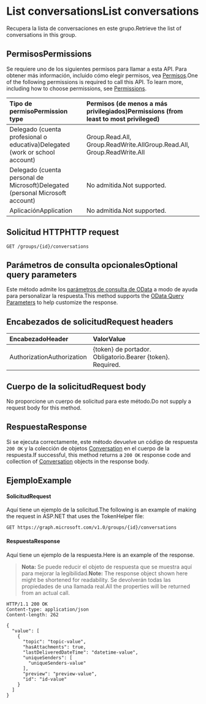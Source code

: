 # <a name="list-conversations"></a><span data-ttu-id="4f4bc-101">List conversations</span><span class="sxs-lookup"><span data-stu-id="4f4bc-101">List conversations</span></span>
<span data-ttu-id="4f4bc-102">Recupera la lista de conversaciones en este grupo.</span><span class="sxs-lookup"><span data-stu-id="4f4bc-102">Retrieve the list of conversations in this group.</span></span>

## <a name="permissions"></a><span data-ttu-id="4f4bc-103">Permisos</span><span class="sxs-lookup"><span data-stu-id="4f4bc-103">Permissions</span></span>
<span data-ttu-id="4f4bc-p101">Se requiere uno de los siguientes permisos para llamar a esta API. Para obtener más información, incluido cómo elegir permisos, vea [Permisos](../../../concepts/permissions_reference.md).</span><span class="sxs-lookup"><span data-stu-id="4f4bc-p101">One of the following permissions is required to call this API. To learn more, including how to choose permissions, see [Permissions](../../../concepts/permissions_reference.md).</span></span>

|<span data-ttu-id="4f4bc-106">Tipo de permiso</span><span class="sxs-lookup"><span data-stu-id="4f4bc-106">Permission type</span></span>      | <span data-ttu-id="4f4bc-107">Permisos (de menos a más privilegiados)</span><span class="sxs-lookup"><span data-stu-id="4f4bc-107">Permissions (from least to most privileged)</span></span>              |
|:--------------------|:---------------------------------------------------------|
|<span data-ttu-id="4f4bc-108">Delegado (cuenta profesional o educativa)</span><span class="sxs-lookup"><span data-stu-id="4f4bc-108">Delegated (work or school account)</span></span> | <span data-ttu-id="4f4bc-109">Group.Read.All, Group.ReadWrite.All</span><span class="sxs-lookup"><span data-stu-id="4f4bc-109">Group.Read.All, Group.ReadWrite.All</span></span>    |
|<span data-ttu-id="4f4bc-110">Delegado (cuenta personal de Microsoft)</span><span class="sxs-lookup"><span data-stu-id="4f4bc-110">Delegated (personal Microsoft account)</span></span> | <span data-ttu-id="4f4bc-111">No admitida.</span><span class="sxs-lookup"><span data-stu-id="4f4bc-111">Not supported.</span></span>    |
|<span data-ttu-id="4f4bc-112">Aplicación</span><span class="sxs-lookup"><span data-stu-id="4f4bc-112">Application</span></span> | <span data-ttu-id="4f4bc-113">No admitida.</span><span class="sxs-lookup"><span data-stu-id="4f4bc-113">Not supported.</span></span> |

## <a name="http-request"></a><span data-ttu-id="4f4bc-114">Solicitud HTTP</span><span class="sxs-lookup"><span data-stu-id="4f4bc-114">HTTP request</span></span>
<!-- { "blockType": "ignored" } -->
```http
GET /groups/{id}/conversations
```

## <a name="optional-query-parameters"></a><span data-ttu-id="4f4bc-115">Parámetros de consulta opcionales</span><span class="sxs-lookup"><span data-stu-id="4f4bc-115">Optional query parameters</span></span>
<span data-ttu-id="4f4bc-116">Este método admite los [parámetros de consulta de OData](http://developer.microsoft.com/es-ES/graph/docs/overview/query_parameters) a modo de ayuda para personalizar la respuesta.</span><span class="sxs-lookup"><span data-stu-id="4f4bc-116">This method supports the [OData Query Parameters](http://developer.microsoft.com/es-ES/graph/docs/overview/query_parameters) to help customize the response.</span></span>

## <a name="request-headers"></a><span data-ttu-id="4f4bc-117">Encabezados de solicitud</span><span class="sxs-lookup"><span data-stu-id="4f4bc-117">Request headers</span></span>
| <span data-ttu-id="4f4bc-118">Encabezado</span><span class="sxs-lookup"><span data-stu-id="4f4bc-118">Header</span></span>       | <span data-ttu-id="4f4bc-119">Valor</span><span class="sxs-lookup"><span data-stu-id="4f4bc-119">Value</span></span> |
|:---------------|:--------|
| <span data-ttu-id="4f4bc-120">Authorization</span><span class="sxs-lookup"><span data-stu-id="4f4bc-120">Authorization</span></span>  | <span data-ttu-id="4f4bc-p102">{token} de portador. Obligatorio.</span><span class="sxs-lookup"><span data-stu-id="4f4bc-p102">Bearer {token}. Required.</span></span>  |

## <a name="request-body"></a><span data-ttu-id="4f4bc-123">Cuerpo de la solicitud</span><span class="sxs-lookup"><span data-stu-id="4f4bc-123">Request body</span></span>
<span data-ttu-id="4f4bc-124">No proporcione un cuerpo de solicitud para este método.</span><span class="sxs-lookup"><span data-stu-id="4f4bc-124">Do not supply a request body for this method.</span></span>

## <a name="response"></a><span data-ttu-id="4f4bc-125">Respuesta</span><span class="sxs-lookup"><span data-stu-id="4f4bc-125">Response</span></span>
<span data-ttu-id="4f4bc-126">Si se ejecuta correctamente, este método devuelve un código de respuesta `200 OK` y la colección de objetos [Conversation](../resources/conversation.md) en el cuerpo de la respuesta.</span><span class="sxs-lookup"><span data-stu-id="4f4bc-126">If successful, this method returns a `200 OK` response code and collection of [Conversation](../resources/conversation.md) objects in the response body.</span></span>

## <a name="example"></a><span data-ttu-id="4f4bc-127">Ejemplo</span><span class="sxs-lookup"><span data-stu-id="4f4bc-127">Example</span></span>
#### <a name="request"></a><span data-ttu-id="4f4bc-128">Solicitud</span><span class="sxs-lookup"><span data-stu-id="4f4bc-128">Request</span></span>
<span data-ttu-id="4f4bc-129">Aquí tiene un ejemplo de la solicitud.</span><span class="sxs-lookup"><span data-stu-id="4f4bc-129">The following is an example of making the request in ASP.NET that uses the TokenHelper file:</span></span>
<!-- {
  "blockType": "request",
  "name": "get_conversations"
}-->
```http
GET https://graph.microsoft.com/v1.0/groups/{id}/conversations
```
#### <a name="response"></a><span data-ttu-id="4f4bc-130">Respuesta</span><span class="sxs-lookup"><span data-stu-id="4f4bc-130">Response</span></span>
<span data-ttu-id="4f4bc-131">Aquí tiene un ejemplo de la respuesta.</span><span class="sxs-lookup"><span data-stu-id="4f4bc-131">Here is an example of the response.</span></span>
><span data-ttu-id="4f4bc-132">**Nota:** Se puede reducir el objeto de respuesta que se muestra aquí para mejorar la legibilidad.</span><span class="sxs-lookup"><span data-stu-id="4f4bc-132">**Note:** The response object shown here might be shortened for readability.</span></span> <span data-ttu-id="4f4bc-133">Se devolverán todas las propiedades de una llamada real.</span><span class="sxs-lookup"><span data-stu-id="4f4bc-133">All the properties will be returned from an actual call.</span></span>

<!-- {
  "blockType": "response",
  "truncated": true,
  "@odata.type": "microsoft.graph.conversation",
  "isCollection": true
} -->
```http
HTTP/1.1 200 OK
Content-type: application/json
Content-length: 262

{
  "value": [
    {
      "topic": "topic-value",
      "hasAttachments": true,
      "lastDeliveredDateTime": "datetime-value",
      "uniqueSenders": [
        "uniqueSenders-value"
      ],
      "preview": "preview-value",
      "id": "id-value"
    }
  ]
}
```

<!-- uuid: 8fcb5dbc-d5aa-4681-8e31-b001d5168d79
2015-10-25 14:57:30 UTC -->
<!-- {
  "type": "#page.annotation",
  "description": "List conversations",
  "keywords": "",
  "section": "documentation",
  "tocPath": ""
}-->